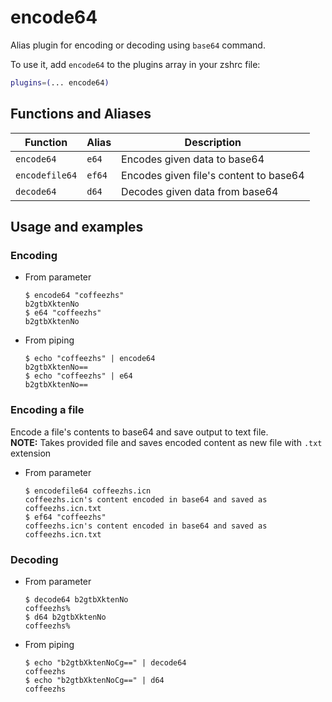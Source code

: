 # encode64

Alias plugin for encoding or decoding using `base64` command.

To use it, add `encode64` to the plugins array in your zshrc file:

```zsh
plugins=(... encode64)
```

## Functions and Aliases

| Function       | Alias  | Description                            |
| -------------- | ------ | -------------------------------------- |
| `encode64`     | `e64`  | Encodes given data to base64           |
| `encodefile64` | `ef64` | Encodes given file's content to base64 |
| `decode64`     | `d64`  | Decodes given data from base64         |

## Usage and examples

### Encoding

- From parameter

  ```console
  $ encode64 "coffeezhs"
  b2gtbXktenNo
  $ e64 "coffeezhs"
  b2gtbXktenNo
  ```

- From piping

  ```console
  $ echo "coffeezhs" | encode64
  b2gtbXktenNo==
  $ echo "coffeezhs" | e64
  b2gtbXktenNo==
  ```

### Encoding a file

Encode a file's contents to base64 and save output to text file.  
**NOTE:** Takes provided file and saves encoded content as new file with `.txt` extension

- From parameter

  ```console
  $ encodefile64 coffeezhs.icn
  coffeezhs.icn's content encoded in base64 and saved as coffeezhs.icn.txt
  $ ef64 "coffeezhs"
  coffeezhs.icn's content encoded in base64 and saved as coffeezhs.icn.txt
  ```

### Decoding

- From parameter

  ```console
  $ decode64 b2gtbXktenNo
  coffeezhs%
  $ d64 b2gtbXktenNo
  coffeezhs%
  ```

- From piping

  ```console
  $ echo "b2gtbXktenNoCg==" | decode64
  coffeezhs
  $ echo "b2gtbXktenNoCg==" | d64
  coffeezhs
  ```
